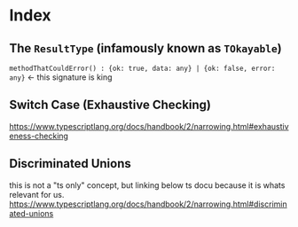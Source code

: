 # Index

## The `ResultType` (infamously known as `TOkayable`)
`methodThatCouldError() : {ok: true, data: any} | {ok: false, error: any}` <- this signature is king

## Switch Case (Exhaustive Checking)
https://www.typescriptlang.org/docs/handbook/2/narrowing.html#exhaustiveness-checking

## Discriminated Unions
this is not a "ts only" concept, but linking below ts docu because it is whats relevant for us.
https://www.typescriptlang.org/docs/handbook/2/narrowing.html#discriminated-unions

